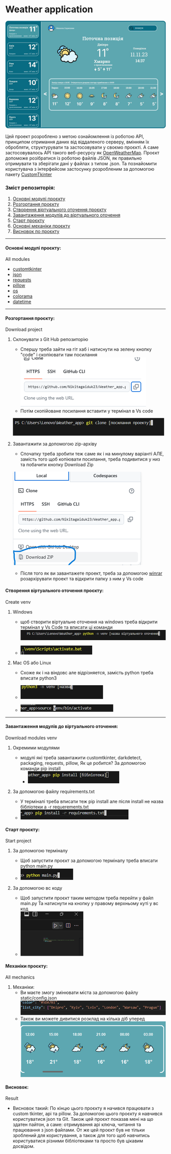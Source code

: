 # Weather application

![big_screen.jpg](static/icon/screen.jpg)

Цей проект розроблено з метою ознайомлення із роботою API, принципом отримання даних від віддаленого серверу, вмінням їх обробляти, структурувати та застосовувати у своємо проєкті. А саме застосовувалось API такого веб-ресурсу як [OpenWeatherMap](https://openweathermap.org). Проєкт допоможе розібратися із роботою файлів JSON, як правильно отримувати та зберігати дані у файлах з типом .json. Та познайомити користувача з інтерфейсом застосунку розробленим за допомогою пакету [CustomTkinter](https://customtkinter.tomschimansky.com)

### Зміст репозиторія:

1. [Основні модулі проєкту](#all-modules)
2. [Розгортання проєкту](#download-project)
3. [Створення віртуального оточення проєкту](#create-venv)
4. [Завантаження модулів до віртуального оточення](#download-modules-venv)
5. [Старт проєкту](#start-project)
6. [Основні механіки проєкту](#all-mechanics)
7. [Висновок по проєкту](#result) 
___
<h4 id= 'all-modules'>Основні модулі проєкту:</h4>
All modules

- [customtkinter](https://customtkinter.tomschimansky.com/)
- [json](https://docs.python.org/3/library/json.html)
- [requests](https://pypi.org/project/requests/)
- [pillow](https://pypi.org/project/pillow/)
- [os](https://docs.python.org/3/library/os.html)
- [colorama](https://pypi.org/project/colorama/)
- [datetime](https://docs.python.org/3/library/datetime.html)
___
<h4 id= 'download-project'>Розгортання проєкту:</h4>
Download project

1. Склонувати з Git Hub репозиторію
    - Спершу треба зайти на гіт хаб і натиснути на зелену кнопку "code" і скопіювати там посилання
    ![img1.png](images/git/img1.png)
    - Потім скопійоване посилання вставити у термінал в Vs code
    
    ![img2.png](images/git/img2.png)

2. Завантажити за допомогою zip-архіву
    - Спочатку треба зробити теж саме як і на минулому варіанті АЛЕ, замість того щоб копіювати посилання, треба подивитися у низ та побачити кнопку Download Zip
    
    ![img3.png](images/git/img3.png)

    - Після того як ви завантажете проект, треба за допомогою [winrar](https://www.win-rar.com/start.html?&L=4) розархірувати проект та відкрити папку з ним у Vs code
<h4 id= 'create-venv'>Створення віртуального оточення проєкту:</h4>
Сreate venv

1. Windows
    - щоб створити віртуальне оточення на windows треба відкрити термінал у Vs Code та вписати ці команди![img4.png](images/git/img4.png)
    
    - ![img6.png](images/git/img6.png)


2. Mac OS або Linux
    - Схоже як і на віндовс але відрізняется, замість python треба вписати python3

    - ![img8.png](images/git/img8.png)
    
    - ![img9.png](images/git/img9.png)
___
<h4 id= 'download-modules-venv'>Завантаження модулів до віртуального оточення:</h4>
Download modules venv

1. Окремими модулями
    - модулі які треба завантажити
        customtkinter,
        darkdetect,
        packaging,
        requests,
        pillow,
        Як це робится? За допомогою команди pip install
      - ![img13.png](images/git/img13.png)

2. За допомогою файлу requirements.txt
    - У терміналі треба вписати теж pip install але після install не назва бібліотеки а -r requerements.txt
    - ![img14.png](images/git/img14.png)
<h4 id= 'start-project'>Старт проєкту:</h4>
Start project

1. За допомогою терміналу
   - Щоб запустити проєкт за допомогою терміналу треба вписати python main.py
   - ![img15.png](images/git/img15.png)


2. За допомогою вс коду
    - Щоб запустити проєкт таким методом треба перейти у файл main.py Та натиснути на кнопку у правому верхньому куті у вс код
    - ![img16.png](images/git/img16.png)

<h4 id= 'all-mechanics'>Механіки проєкту:</h4>
Аll mechanics

1. Механіки:
    - Ви маєте змогу змінювати міста за допомогою файлу static/config.json
      ![img17.png](images/git/img17.png)
    - Також ви можете дивитися розклад на кілька діб уперед
      ![img18.png](images/git/img18.png)

<h4 id= 'result'>Висновок:</h4>
Result

- Висновок такий:
    По кінцю цього проєкту я начився працювати з сustom tkinter, api та pillow. За допомогою цього проєкту я навчився користуватися json та Git. Також цей проєкт показав мені на що здатен пайтон, а саме: отримування api ключа, читання та працювання з json файлами. От же цей проєкт був не тільки зроблений для користування, а також для того щоб навчитись користуватися різними бібліотеками та просто був цікавим досвідом.